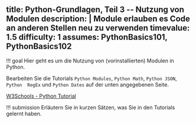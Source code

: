 title: Python-Grundlagen, Teil 3 -- Nutzung von Modulen
description: |
  Module erlauben es Code an anderen Stellen neu zu verwenden
timevalue: 1.5
difficulty: 1
assumes: PythonBasics101, PythonBasics102
---
!!! goal
    Hier geht es um die Nutzung von (vorinstallierten) Modulen in Python.  

Bearbeiten Sie die Tutorials `Python Modules`, `Python Math`, `Python JSON`, `Python 
RegEx` und `Python Dates` auf der unten angegebenen Seite. 

[W3Schools - Python Tutorial](https://www.w3schools.com/python/default.asp)

!!! submission
    Erläutern Sie in kurzen Sätzen, was Sie in den Tutorials gelernt haben. 
